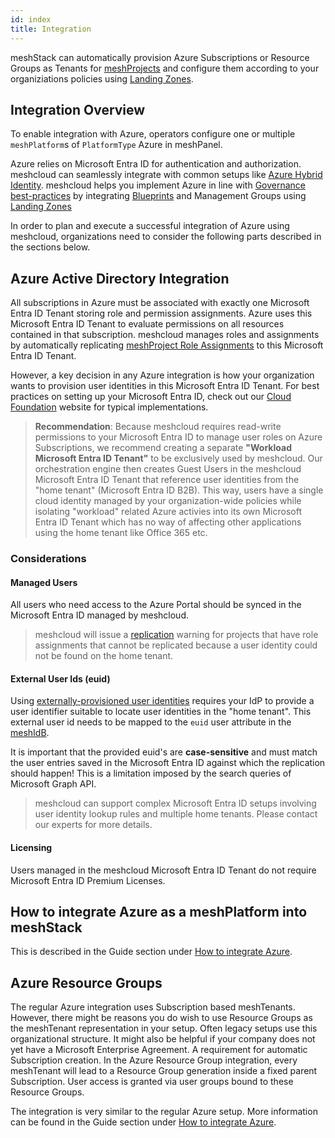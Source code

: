 ```yaml
---
id: index
title: Integration
---
```


meshStack can automatically provision Azure Subscriptions or Resource Groups as Tenants for [meshProjects](../../concepts/project.md) and configure them according to your organiziations policies
using [Landing Zones](./landing-zones.md).

## Integration Overview

To enable integration with Azure, operators configure one or multiple `meshPlatform`s of `PlatformType` Azure in meshPanel.

Azure relies on Microsoft Entra ID for authentication and authorization. meshcloud can seamlessly integrate with common
setups like [Azure Hybrid Identity](https://docs.microsoft.com/en-us/azure/active-directory/hybrid/). meshcloud helps you implement Azure in line with [Governance best-practices](https://docs.microsoft.com/en-us/azure/cloud-adoption-framework/govern/governance-disciplines) by integrating [Blueprints](https://docs.microsoft.com/en-us/azure/governance/blueprints/overview) and Management Groups using [Landing Zones](./landing-zones.md)

In order to plan and execute a successful integration of Azure using meshcloud, organizations need to consider the following parts described in the sections below.

## Azure Active Directory Integration

All subscriptions in Azure must be associated with exactly one Microsoft Entra ID Tenant storing role and permission assignments. Azure uses this Microsoft Entra ID Tenant to evaluate permissions on all resources contained in that subscription. meshcloud manages roles and assignments
by automatically replicating [meshProject Role Assignments](../../concepts/project.md) to this Microsoft Entra ID Tenant.

However, a key decision in any Azure integration is how your organization wants to provision user identities in this Microsoft Entra ID Tenant. For best practices on setting up your Microsoft Entra ID, check out our [Cloud Foundation](https://cloudfoundation.meshcloud.io/maturity-model/iam/federated-identity-and-authentication.html#azure-active-directory) website for typical implementations.

> **Recommendation**: Because meshcloud requires read-write permissions to your Microsoft Entra ID to manage user roles on Azure Subscriptions, we recommend creating a separate **"Workload Microsoft Entra ID Tenant"** to be exclusively used by meshcloud. Our orchestration engine then creates Guest Users in the meshcloud Microsoft Entra ID Tenant that reference user identities from the "home tenant" (Microsoft Entra ID B2B). This way, users have a single cloud identity managed by your organization-wide policies while isolating "workload" related Azure activies into its own Microsoft Entra ID Tenant which has no way of affecting other applications using the home tenant like Office 365 etc.

### Considerations

#### Managed Users

All users who need access to the Azure Portal should be synced in the Microsoft Entra ID managed by meshcloud.

> meshcloud will issue a [replication](../../concepts/tenant.md) warning for projects that have role assignments that cannot be replicated because a user identity could not be found on the home tenant.

#### External User Ids (euid)

Using [externally-provisioned user identities](../../concepts/identity-and-access-management.md#externally-provisioned-identities) requires your IdP to provide a user identifier suitable to locate user identities
in the "home tenant". This external user id needs to be mapped to the `euid` user attribute in the [meshIdB](../../concepts/identity-and-access-management.md).

It is important that the provided euid's are **case-sensitive** and must match the user entries saved in the Microsoft Entra ID against which the replication should happen! This is a limitation imposed by the search queries of Microsoft Graph API.

> meshcloud can support complex Microsoft Entra ID setups involving user identity lookup rules and multiple home tenants. Please contact our experts for more details.

#### Licensing

Users managed in the meshcloud Microsoft Entra ID Tenant do not require Microsoft Entra ID Premium Licenses.

## How to integrate Azure as a meshPlatform into meshStack

This is described in the Guide section under [How to integrate Azure](./how-to-integrate.md).

## Azure Resource Groups

The regular Azure integration uses Subscription based meshTenants. However, there might be reasons you do wish to use Resource Groups as the meshTenant representation in your setup. Often legacy setups use this
organizational structure. It might also be helpful if your company does not yet have a Microsoft Enterprise Agreement. A requirement for automatic Subscription creation.
In the Azure Resource Group integration, every meshTenant will lead to a Resource Group generation inside a fixed parent Subscription. User access is granted via user groups bound to these Resource Groups.

The integration is very similar to the regular Azure setup. More information can be found in the Guide section under [How to integrate Azure](./how-to-integrate.md).
